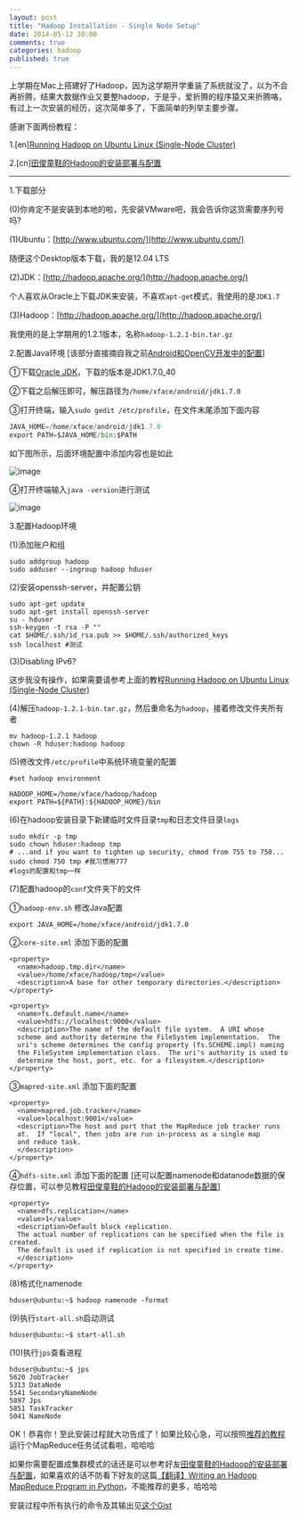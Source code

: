 ```yaml
---
layout: post
title: "Hadoop Installation - Single Node Setup"
date: 2014-05-12 20:00
comments: true
categories: hadoop
published: true
---
```


上学期在Mac上搭建好了Hadoop，因为这学期开学重装了系统就没了，以为不会再折腾，结果大数据作业又要整hadoop，于是乎，爱折腾的程序猿又来折腾咯，有过上一次安装的经历，这次简单多了，下面简单的列举主要步骤。

感谢下面两份教程：

1.[en][Running Hadoop on Ubuntu Linux (Single-Node Cluster)](http://www.michael-noll.com/tutorials/writing-an-hadoop-mapreduce-program-in-python/)

2.[cn][田俊童鞋的Hadoop的安装部署与配置](http://www.tianjun.ml/essays/16)

----------

1.下载部分

(0)你肯定不是安装到本地的啦，先安装VMware吧，我会告诉你这货需要序列号吗?

(1)Ubuntu：[http://www.ubuntu.com/](http://www.ubuntu.com/)

随便这个Desktop版本下载，我的是12.04 LTS

(2)JDK：[http://hadoop.apache.org/](http://hadoop.apache.org/)

个人喜欢从Oracle上下载JDK来安装，不喜欢`apt-get`模式，我使用的是`JDK1.7`

(3)Hadoop：[http://hadoop.apache.org/](http://hadoop.apache.org/)

我使用的是上学期用的1.2.1版本，名称`hadoop-1.2.1-bin.tar.gz`

2.配置Java环境 [该部分直接摘自我之前[Android和OpenCV开发中的配置](http://hujiaweibujidao.github.io/blog/2014/02/21/android-ndk-and-opencv-development-4/)]

①下载[Oracle JDK](http://www.oracle.com/technetwork/java/javase/downloads/index.html)，下载的版本是JDK1.7.0_40

②下载之后解压即可，解压路径为`/home/xface/android/jdk1.7.0`

③打开终端，输入`sudo gedit /etc/profile`，在文件末尾添加下面内容

```python
JAVA_HOME=/home/xface/android/jdk1.7.0
export PATH=$JAVA_HOME/bin:$PATH
```

如下图所示，后面环境配置中添加内容也是如此

![image](http://hujiaweibujidao.github.io/images/201402/etcprofile.png)

④打开终端输入`java -version`进行测试

![image](http://hujiaweibujidao.github.io/images/201402/javaversion.png)

3.配置Hadoop环境

(1)添加账户和组

```
sudo addgroup hadoop
sudo adduser --ingroup hadoop hduser
```

(2)安装openssh-server，并配置公钥

```
sudo apt-get update
sudo apt-get install openssh-server
su - hduser
ssh-keygen -t rsa -P ""
cat $HOME/.ssh/id_rsa.pub >> $HOME/.ssh/authorized_keys
ssh localhost #测试
```

(3)Disabling IPv6? 

这步我没有操作，如果需要请参考上面的教程[Running Hadoop on Ubuntu Linux (Single-Node Cluster)](http://www.michael-noll.com/tutorials/writing-an-hadoop-mapreduce-program-in-python/)

(4)解压`hadoop-1.2.1-bin.tar.gz`，然后重命名为`hadoop`，接着修改文件夹所有者

```
mv hadoop-1.2.1 hadoop
chown -R hduser:hadoop hadoop
```

(5)修改文件`/etc/profile`中系统环境变量的配置

```
#set hadoop environment

HADOOP_HOME=/home/xface/hadoop/hadoop
export PATH=${PATH}:${HADOOP_HOME}/bin
```

(6)在hadoop安装目录下新建临时文件目录`tmp`和日志文件目录`logs`

```
sudo mkdir -p tmp
sudo chown hduser:hadoop tmp
# ...and if you want to tighten up security, chmod from 755 to 750...
sudo chmod 750 tmp #我习惯用777
#logs的配置和tmp一样
```

(7)配置hadoop的`conf`文件夹下的文件

①`hadoop-env.sh` 修改Java配置

```
export JAVA_HOME=/home/xface/android/jdk1.7.0
```

②`core-site.xml` 添加下面的配置

```
<property>
  <name>hadoop.tmp.dir</name>
  <value>/home/xface/hadoop/tmp</value>
  <description>A base for other temporary directories.</description>
</property>

<property>
  <name>fs.default.name</name>
  <value>hdfs://localhost:9000</value>
  <description>The name of the default file system.  A URI whose
  scheme and authority determine the FileSystem implementation.  The
  uri's scheme determines the config property (fs.SCHEME.impl) naming
  the FileSystem implementation class.  The uri's authority is used to
  determine the host, port, etc. for a filesystem.</description>
</property>
```

③`mapred-site.xml` 添加下面的配置

```
<property>
  <name>mapred.job.tracker</name>
  <value>localhost:9001</value>
  <description>The host and port that the MapReduce job tracker runs
  at.  If "local", then jobs are run in-process as a single map
  and reduce task.
  </description>
</property>
```

④`hdfs-site.xml` 添加下面的配置 [还可以配置namenode和datanode数据的保存位置，可以参见教程[田俊童鞋的Hadoop的安装部署与配置](http://www.tianjun.ml/essays/16)]

```
<property>
  <name>dfs.replication</name>
  <value>1</value>
  <description>Default block replication.
  The actual number of replications can be specified when the file is created.
  The default is used if replication is not specified in create time.
  </description>
</property>
```

(8)格式化namenode

```
hduser@ubuntu:~$ hadoop namenode -format
```

(9)执行`start-all.sh`启动测试

```
hduser@ubuntu:~$ start-all.sh
```

(10)执行`jps`查看进程

```
hduser@ubuntu:~$ jps
5620 JobTracker
5313 DataNode
5541 SecondaryNameNode
5897 Jps
5851 TaskTracker
5041 NameNode
```

OK！恭喜你！至此安装过程就大功告成了！如果比较心急，可以按照[推荐的教程](http://www.michael-noll.com/tutorials/running-hadoop-on-ubuntu-linux-single-node-cluster/#running-a-mapreduce-job)运行个MapReduce任务试试看啦，哈哈哈

如果你需要配置成集群模式的话还是可以参考好友[田俊童鞋的Hadoop的安装部署与配置](http://www.tianjun.ml/essays/16)，如果喜欢的话不防看下好友的这篇[【翻译】Writing an Hadoop MapReduce Program in Python](http://www.tianjun.ml/essays/19)，不能推荐的更多，哈哈哈

安装过程中所有执行的命令及其输出见[这个Gist](https://gist.github.com/hujiaweibujidao/a83fca7b7f40d0029c60)

